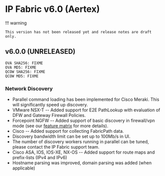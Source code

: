 # IP Fabric v6.0 (Aertex)

!!! warning

    This version has not been released yet and release notes are draft only.

## v6.0.0 (UNRELEASED)

```shell
OVA SHA256: FIXME
OVA MD5: FIXME
QCOW SHA256: FIXME
QCOW MD5: FIXME
```

### Network Discovery

- Parallel command loading has been implemented for Cisco Meraki. This will significantly speed up discovery.
- VMware NSX-T -- Added support for E2E PathLookup with evaluation of DFW and Gateway Firewall Policies.
- Forcepoint NGFW -- Added support of basic discovery in firewall/vpn mode (see our [feature matrix](https://matrix.ipfabric.io) for more details).
- Cisco -- Added support for collecting FabricPath data.
- Discovery bandwidth limit can be set up to 100Mb/s in UI.
- The number of discovery workers running in parallel can be tuned, please contact the IP Fabric support team.
- Cisco ASA, IOS, IOS-XE, NX-OS -- Added support for route maps and prefix-lists (IPv4 and IPv6)
- Hostname parsing was improved, domain parsing was added (when applicable)
